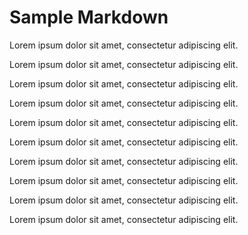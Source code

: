 # Sample Markdown

Lorem ipsum dolor sit amet, consectetur adipiscing elit.

Lorem ipsum dolor sit amet, consectetur adipiscing elit.

Lorem ipsum dolor sit amet, consectetur adipiscing elit.

Lorem ipsum dolor sit amet, consectetur adipiscing elit.

Lorem ipsum dolor sit amet, consectetur adipiscing elit.

Lorem ipsum dolor sit amet, consectetur adipiscing elit.

Lorem ipsum dolor sit amet, consectetur adipiscing elit.

Lorem ipsum dolor sit amet, consectetur adipiscing elit.

Lorem ipsum dolor sit amet, consectetur adipiscing elit.

Lorem ipsum dolor sit amet, consectetur adipiscing elit.
